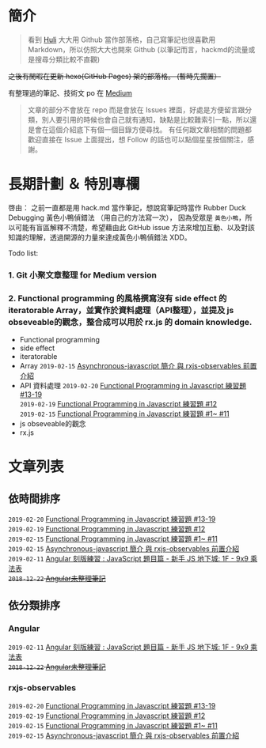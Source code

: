 # 簡介

> 看到 [Huli](https://github.com/aszx87410) 大大用 Github 當作部落格，自己寫筆記也很喜歡用 Markdown，所以仿照大大也開來 Github 
(以筆記而言，hackmd的流量或是搜尋分類比較不直觀)

<del>之後有閒暇在更新 hexo(GitHub Pages) 架的部落格。 (暫時先擱置）</del>

有整理過的筆記、技術文 po 在 [Medium](https://medium.com/@Ashe_Li)

> 文章的部分不會放在 repo 而是會放在 Issues 裡面，好處是方便留言跟分類，別人要引用的時候也會自己就有通知，缺點是比較難索引一點，所以還是會在這個介紹底下有個一個目錄方便尋找。
有任何跟文章相關的問題都歡迎直接在 Issue 上面提出，想 Follow 的話也可以點個星星按個關注，感謝。


# 長期計劃 ＆ 特別專欄 
啓由：
之前一直都是用 hack.md 當作筆記，想說寫筆記時當作 Rubber Duck Debugging 黃色小鴨偵錯法 （用自己的方法寫一次），
因為受眾是 `黃色小鴨`，所以可能有盲區解釋不清楚，希望藉由此 GitHub issue 方法來增加互動、以及對該知識的理解，透過開源的力量來達成黃色小鴨偵錯法 XDD。

Todo list:
### 1. Git 小聚文章整理 for Medium version
### 2. Functional programming 的風格撰寫沒有 side effect 的 iteratorable Array，並實作於資料處理（API整理），並提及 js obseveable的觀念，整合成可以用於 rx.js 的 domain knowledge.
 - Functional programming 
 - side effect
 - iteratorable
 - Array
 `2019-02-15`  [Asynchronous-javascript 簡介 與 rxjs-observables 前置介紹](https://github.com/lucifiel0121/blog/issues/3) 
 - API 資料處理
 `2019-02-20`  [Functional Programming in Javascript 練習題 #13-19](https://github.com/lucifiel0121/blog/issues/6)  
 `2019-02-19`  [Functional Programming in Javascript 練習題 #12](https://github.com/lucifiel0121/blog/issues/5)  
 `2019-02-15`  [Functional Programming in Javascript 練習題 #1~ #11](https://github.com/lucifiel0121/blog/issues/4)  
 - js obseveable的觀念
 - rx.js

# 文章列表

## 依時間排序

`2019-02-20`  [Functional Programming in Javascript 練習題 #13-19](https://github.com/lucifiel0121/blog/issues/6)  
`2019-02-19`  [Functional Programming in Javascript 練習題 #12](https://github.com/lucifiel0121/blog/issues/5)  
`2019-02-15`  [Functional Programming in Javascript 練習題 #1~ #11](https://github.com/lucifiel0121/blog/issues/4)  
`2019-02-15`  [Asynchronous-javascript 簡介 與 rxjs-observables 前置介紹](https://github.com/lucifiel0121/blog/issues/3)  
`2019-02-11`  [Angular 刻版練習 : JavaScript 題目篇 - 新手 JS 地下城: 1F - 9x9 乘法表 ](https://github.com/lucifiel0121/blog/issues/2)  
<del> `2018-12-22`  [Angular未整理筆記](https://github.com/lucifiel0121/blog/issues/1)  </del>

## 依分類排序

### Angular 

`2019-02-11`  [Angular 刻版練習 : JavaScript 題目篇 - 新手 JS 地下城: 1F - 9x9 乘法表 ](https://github.com/lucifiel0121/blog/issues/2)  
<del> `2018-12-22`  [Angular未整理筆記](https://github.com/lucifiel0121/blog/issues/1)   </del>

### rxjs-observables

`2019-02-20`  [Functional Programming in Javascript 練習題 #13-19](https://github.com/lucifiel0121/blog/issues/6)  
`2019-02-19`  [Functional Programming in Javascript 練習題 #12](https://github.com/lucifiel0121/blog/issues/5)  
`2019-02-15`  [Functional Programming in Javascript 練習題 #1~ #11](https://github.com/lucifiel0121/blog/issues/4)  
`2019-02-15`  [Asynchronous-javascript 簡介 與 rxjs-observables 前置介紹](https://github.com/lucifiel0121/blog/issues/3)  
